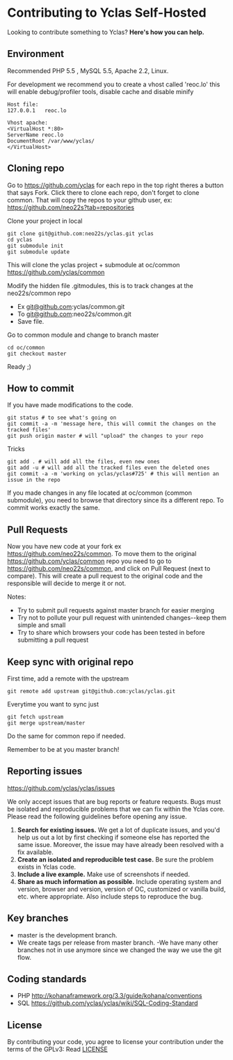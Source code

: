 # Contributing to Yclas Self-Hosted

Looking to contribute something to Yclas? **Here's how you can help.**

## Environment
Recommended PHP 5.5 , MySQL 5.5, Apache 2.2, Linux.

For development we recommend you to create a vhost called 'reoc.lo' this will enable debug/profiler tools, disable cache and disable minify

```
Host file:
127.0.0.1   reoc.lo
```

```
Vhost apache:
<VirtualHost *:80>
ServerName reoc.lo
DocumentRoot /var/www/yclas/
</VirtualHost>
```

## Cloning repo
Go to https://github.com/yclas for each repo in the top right theres a button that says Fork. Click there to clone each repo, don't forget to clone common. That will copy the repos to your github user, ex: https://github.com/neo22s?tab=repositories

Clone your project in local
```
git clone git@github.com:neo22s/yclas.git yclas
cd yclas
git submodule init
git submodule update
```

This will clone the yclas project + submodule at oc/common https://github.com/yclas/common


Modify the hidden file .gitmodules, this is to track changes at the neo22s/common repo
- Ex git@github.com:yclas/common.git
- To git@github.com:neo22s/common.git
- Save file.


Go to common module and change to branch master
```
cd oc/common
git checkout master
```

Ready ;)

## How to commit
If you have made modifications to the code.

```
git status # to see what's going on
git commit -a -m 'message here, this will commit the changes on the tracked files'
git push origin master # will "upload" the changes to your repo
```

Tricks
```
git add . # will add all the files, even new ones
git add -u # will add all the tracked files even the deleted ones
git commit -a -m 'working on yclas/yclas#725' # this will mention an issue in the repo
```


If you made changes in any file located at oc/common (common submodule), you need to browse that directory since its a different repo. To commit works exactly the same.


## Pull Requests

Now you have new code at your fork ex https://github.com/neo22s/common. To move them to the original https://github.com/yclas/common repo you need to go to https://github.com/neo22s/common, and click on Pull Request (next to compare). This will create a pull request to the original code and the responsible will decide to merge it or not.

Notes:
- Try to submit pull requests against master branch for easier merging
- Try not to pollute your pull request with unintended changes--keep them simple and small
- Try to share which browsers your code has been tested in before submitting a pull request

## Keep sync with original repo
First time, add a remote with the upstream
```
git remote add upstream git@github.com:yclas/yclas.git
```

Everytime you want to sync just
```
git fetch upstream
git merge upstream/master
```

Do the same for common repo if needed.

Remember to be at you master branch!

## Reporting issues

https://github.com/yclas/yclas/issues

We only accept issues that are bug reports or feature requests. Bugs must be isolated and reproducible problems that we can fix within the Yclas core. Please read the following guidelines before opening any issue.

1. **Search for existing issues.** We get a lot of duplicate issues, and you'd help us out a lot by first checking if someone else has reported the same issue. Moreover, the issue may have already been resolved with a fix available.
2. **Create an isolated and reproducible test case.** Be sure the problem exists in Yclas code.
3. **Include a live example.** Make use of screenshots if needed.
4. **Share as much information as possible.** Include operating system and version, browser and version, version of OC, customized or vanilla build, etc. where appropriate. Also include steps to reproduce the bug.



## Key branches

- master is the development branch.
- We create tags per release from master branch.
 -We have many other branches not in use anymore since we changed the way we use the git flow.


## Coding standards

- PHP http://kohanaframework.org/3.3/guide/kohana/conventions
- SQL https://github.com/yclas/yclas/wiki/SQL-Coding-Standard

## License

By contributing your code, you agree to license your contribution under the terms of the GPLv3: Read [LICENSE](LICENSE)